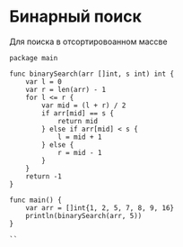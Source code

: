 # Бинарный поиск

Для поиска в отсортировоанном массве

``` golang
package main

func binarySearch(arr []int, s int) int {
	var l = 0
	var r = len(arr) - 1
	for l <= r {
		var mid = (l + r) / 2
		if arr[mid] == s {
			return mid
		} else if arr[mid] < s {
			l = mid + 1
		} else {
			r = mid - 1
		}
	}
	return -1
}

func main() {
	var arr = []int{1, 2, 5, 7, 8, 9, 16}
	println(binarySearch(arr, 5))
}

``